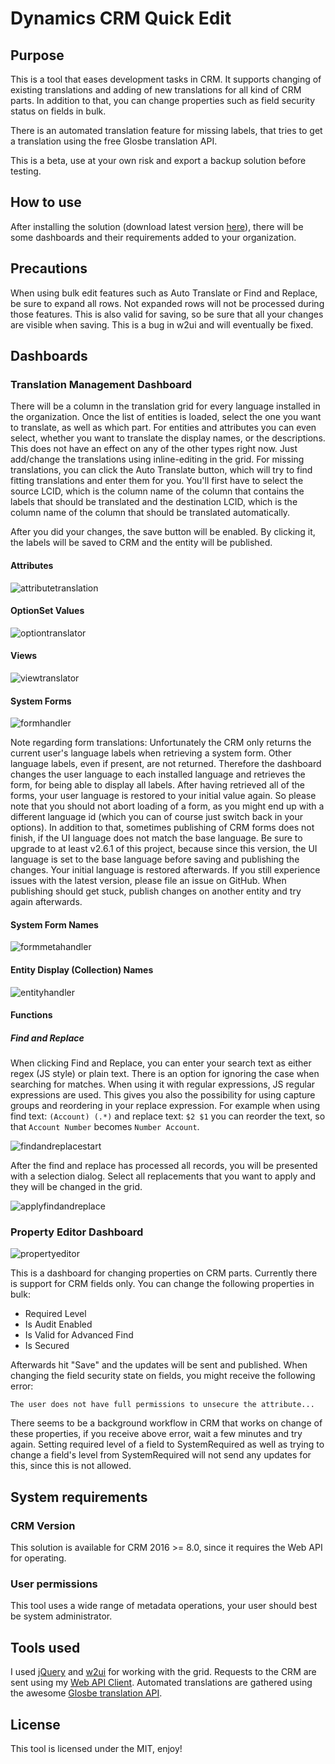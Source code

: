 # Dynamics CRM Quick Edit

## Purpose
This is a tool that eases development tasks in CRM.
It supports changing of existing translations and adding of new translations for all kind of CRM parts.
In addition to that, you can change properties such as field security status on fields in bulk.

There is an automated translation feature for missing labels, that tries to get a translation using the free Glosbe translation API.

This is a beta, use at your own risk and export a backup solution before testing.

## How to use
After installing the solution (download latest version [here](https://github.com/DigitalFlow/Xrm-Quick-Edit/releases)), there will be some dashboards and their requirements added to your organization.

## Precautions
When using bulk edit features such as Auto Translate or Find and Replace, be sure to expand all rows. Not expanded rows will not be processed during those features. This is also valid for saving, so be sure that all your changes are visible when saving.
This is a bug in w2ui and will eventually be fixed.

## Dashboards
### Translation Management Dashboard
There will be a column in the translation grid for every language installed in the organization.
Once the list of entities is loaded, select the one you want to translate, as well as which part.
For entities and attributes you can even select, whether you want to translate the display names, or the descriptions.
This does not have an effect on any of the other types right now.
Just add/change the translations using inline-editing in the grid.
For missing translations, you can click the Auto Translate button, which will try to find fitting translations and enter them for you. You'll first have to select the source LCID, which is the column name of the column that contains the labels that should be translated and the destination LCID, which is the column name of the column that should be translated automatically.

After you did your changes, the save button will be enabled. By clicking it, the labels will be saved to CRM and the entity will be published.

#### Attributes
![attributetranslation](https://cloud.githubusercontent.com/assets/4287938/23101939/9e48451e-f69f-11e6-9572-3480aa0eed8d.PNG)

#### OptionSet Values
![optiontranslator](https://cloud.githubusercontent.com/assets/4287938/23101940/9e48b558-f69f-11e6-86a6-f1bcbb34fbfe.PNG)

#### Views
![viewtranslator](https://cloud.githubusercontent.com/assets/4287938/23101937/9e46a95c-f69f-11e6-9340-1a810e091140.PNG)

#### System Forms
![formhandler](https://cloud.githubusercontent.com/assets/4287938/23101938/9e482f2a-f69f-11e6-909f-619ddfffcdcb.PNG)

Note regarding form translations: Unfortunately the CRM only returns the current user's language labels when retrieving a system form. Other language labels, even if present, are not returned. Therefore the dashboard changes the user language to each installed language and retrieves the form, for being able to display all labels. After having retrieved all of the forms, your user language is restored to your initial value again.
So please note that you should not abort loading of a form, as you might end up with a different language id (which you can of course just switch back in your options).
In addition to that, sometimes publishing of CRM forms does not finish, if the UI language does not match the base language. Be sure to upgrade to at least v2.6.1 of this project, because since this version, the UI language is set to the base language before saving and publishing the changes. Your initial language is restored afterwards.
If you still experience issues with the latest version, please file an issue on GitHub. When publishing should get stuck, publish changes on another entity and try again afterwards.

#### System Form Names
![formmetahandler](https://cloud.githubusercontent.com/assets/4287938/23101941/9e4994f0-f69f-11e6-9c7e-e8d39aa2ce21.PNG)

#### Entity Display (Collection) Names
![entityhandler](https://cloud.githubusercontent.com/assets/4287938/23101942/9e4cc1ca-f69f-11e6-8e0a-8f040380623a.PNG)

#### Functions
##### Find and Replace
When clicking Find and Replace, you can enter your search text as either regex (JS style) or plain text.
There is an option for ignoring the case when searching for matches.
When using it with regular expressions, JS regular expressions are used. This gives you also the possibility for using capture groups and reordering in your replace expression. For example when using find text: ```(Account) (.*)``` and replace text: ```$2 $1``` you can reorder the text, so that `Account Number` becomes `Number Account`.

![findandreplacestart](https://cloud.githubusercontent.com/assets/4287938/22790460/93e81880-eee6-11e6-87ef-a9761ccd821c.PNG)

After the find and replace has processed all records, you will be presented with a selection dialog.
Select all replacements that you want to apply and they will be changed in the grid.

![applyfindandreplace](https://cloud.githubusercontent.com/assets/4287938/22790577/f210c70e-eee6-11e6-8b86-a32fd65ba017.PNG)

### Property Editor Dashboard
![propertyeditor](https://cloud.githubusercontent.com/assets/4287938/22862381/b547167c-f12d-11e6-838c-633358003d59.PNG)

This is a dashboard for changing properties on CRM parts. Currently there is support for CRM fields only.
You can change the following properties in bulk:
- Required Level
- Is Audit Enabled
- Is Valid for Advanced Find
- Is Secured

Afterwards hit "Save" and the updates will be sent and published.
When changing the field security state on fields, you might receive the following error:
```
The user does not have full permissions to unsecure the attribute...
```

There seems to be a background workflow in CRM that works on change of these properties, if you receive above error, wait a few minutes and try again. 
Setting required level of a field to SystemRequired as well as trying to change a field's level from SystemRequired will not send any updates for this, since this is not allowed.


## System requirements
### CRM Version
This solution is available for CRM 2016 >= 8.0, since it requires the Web API for operating.

### User permissions
This tool uses a wide range of metadata operations, your user should best be system administrator.

## Tools used
I used [jQuery](https://github.com/jquery/jquery) and [w2ui](https://github.com/vitmalina/w2ui) for working with the grid.
Requests to the CRM are sent using my [Web API Client](https://github.com/DigitalFlow/Xrm-WebApi-Client).
Automated translations are gathered using the awesome [Glosbe translation API](https://de.glosbe.com/a-api).

## License
This tool is licensed under the MIT, enjoy!
